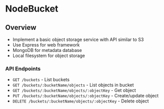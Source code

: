 # NodeBucket

## Overview

- Implement a basic object storage service with API similar to S3
- Use Express for web framework
- MongoDB for metadata database
- Local filesystem for object storage

### API Endpoints

- `GET /buckets` - List buckets
- `GET /buckets/:bucketName/objects` - List objects in bucket
- `GET /buckets/:bucketName/objects/:objectKey` - Get object
- `PUT /buckets/:bucketName/objects/:objectKey` - Create/update object
- `DELETE /buckets/:bucketName/objects/:objectKey` - Delete object
